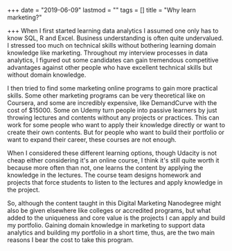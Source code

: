 +++
date = "2019-06-09"
lastmod = ""
tags = []
title = "Why learn marketing?"

+++
When I first started learning data analytics I assumed one only has to know SQL, R and Excel. Business understanding is often quite undervalued. I stressed too much on technical skills without bothering learning domain knowledge like marketing. Throughout my interview processes in data analytics, I figured out some candidates can gain tremendous competitive advantages against other people who have excellent technical skills but without domain knowledge.

I then tried to find some marketing online programs to gain more practical skills. Some other marketing programs can be very theoretical like on Coursera, and some are incredibly expensive, like DemandCurve with the cost of $15000. Some on Udemy turn people into passive learners by just throwing lectures and contents without any projects or practices. This can work for some people who want to apply their knowledge directly or want to create their own contents. But for people who want to build their portfolio or want to expand their career, these courses are not enough.

When I considered these different learning options, though Udacity is not cheap either considering it's an online course, I think it's still quite worth it because more often than not, one learns the content by applying the knowledge in the lectures. The course team designs homework and projects that force students to listen to the lectures and apply knowledge in the project.

So, although the content taught in this Digital Marketing Nanodegree might also be given elsewhere like colleges or accredited programs, but what added to the uniqueness and core value is the projects I can apply and build my portfolio. Gaining domain knowledge in marketing to support data analytics and building my portfolio in a short time, thus, are the two main reasons I bear the cost to take this program.